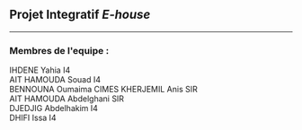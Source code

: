  ## Projet Integratif ***E-house***
---

### Membres de l'equipe : 


 IHDENE         Yahia         I4    
 AIT HAMOUDA    Souad         I4    
 BENNOUNA       Oumaima       CIMES 
 KHERJEMIL      Anis          SIR    
 AIT HAMOUDA    Abdelghani    SIR    
 DJEDJIG	    Abdelhakim    I4    
 DHIFI		    Issa          I4    


